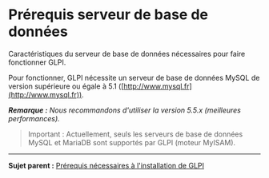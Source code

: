 Prérequis serveur de base de données
====================================

Caractéristiques du serveur de base de données nécessaires pour faire fonctionner GLPI.

Pour fonctionner, GLPI nécessite un serveur de base de données MySQL de version supérieure ou égale à 5.1
([http://www.mysql.fr](http://www.mysql.fr)).

***Remarque :*** *Nous recommandons d'utiliser la version 5.5.x (meilleures performances).*

> Important : Actuellement, seuls les serveurs de base de données MySQL et MariaDB sont supportés par GLPI (moteur MyISAM).

--------------
**Sujet parent :**
[Prérequis nécessaires à l'installation de GLPI](index.php?fr/02_Premiers_pas_avec_GLPI/02_Déployer_GLPI/02_Prérequis/01_Prérequis_nécessaires.md)
